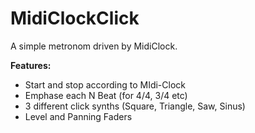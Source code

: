 # MidiClockClick
A simple metronom driven by MidiClock.

__Features:__
* Start and stop according to MIdi-Clock
* Emphase each N Beat (for 4/4, 3/4 etc)
* 3 different click synths (Square, Triangle, Saw, Sinus)
* Level and Panning Faders
